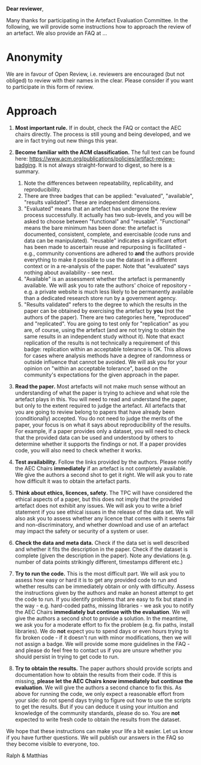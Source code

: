 **Dear reviewer**,

Many thanks for participating in the Artefact Evaluation Committee. In the following, we will provide some instructions how to approach the review of an artefact. We also provide an FAQ at ...

# Anonymity

We are in favour of Open Review, i.e. reviewers are encouraged (but not obliged) to review with their names in the clear. Please consider if you want to participate in this form of review.

# Approach

1. **Most important rule.** If in doubt, check the FAQ or contact the AEC chairs directly. The process is still young and being developed, and we are in fact trying out new things this year.

2. **Become familiar with the ACM classification.** The full text can be found here: https://www.acm.org/publications/policies/artifact-review-badging. It is not always straight-forward to digest, so here is a summary.
    1. Note the differences between repeatability, replicability, and reproducibility.
    2. There are three badges that can be applied: "evaluated", "available", "results validated". These are independent dimensions.
    3. "Evaluated" means that an artefact has undergone the review process successfully. It actually has two sub-levels, and you will be asked to choose between "functional" and "reusable". "Functional" means the bare minimum has been done: the artefact is documented, consistent, complete, and exercisable (code runs and data can be manipulated). "reusable" indicates a significant effort has been made to ascertain reuse and repurposing is facilitated - e.g., community conventions are adhered to **and** the authors provide everything to make it possible to use the dataset in a different context or in a re-analysis of the paper. Note that "evaluated" says nothing about availability - see next.
    4. "Available" is an assessment whether the artefact is permanently available. We will ask you to rate the authors' choice of repository - e.g. a private website is much less likely to be permanently available than a dedicated research store run by a government agency.
    5. "Results validated" refers to the degree to which the results in the paper can be obtained by exercising the artefact by **you** (not the authors of the paper). There are two categories here, "reproduced" and "replicated". You are going to test only for "replication" as you are, of course, using the artefact (and are not trying to obtain the same results in an independent study without it). Note that exact replication of the results is not technically a requirement of this badge: replication within an acceptable tolerance is OK. This allows for cases where analysis methods have a degree of randomness or outside influence that cannot be avoided. We will ask you for your opinion on "within an acceptable tolerance", based on the community's expectations for the given approach in the paper.

3. **Read the paper.** Most artefacts will not make much sense without an understanding of what the paper is trying to achieve and what role the artefact plays in this. You will need to read and understand the paper, but only to the extent required to judge the artefact. All artefacts that you are going to review belong to papers that have already been (conditionally) accepted. You do not need to judge the merits of the paper, your focus is on what it says about reproducibility of the results. For example, if a paper provides only a dataset, you will need to check that the provided data can be used and understood by others to determine whether it supports the findings or not. If a paper provides code, you will also need to check whether it works.

4. **Test availability.** Follow the links provided by the authors. Please notify the AEC Chairs **immediately** if an artefact is not completely available. We give the authors a second shot to get it right. We will ask you to rate how difficult it was to obtain the artefact parts.

5. **Think about ethics, licences, safety.** The TPC will have considered the ethical aspects of a paper, but this does not imply that the provided artefact does not exhibit any issues. We will ask you to write a brief statement if you see ethical issues in the release of the data set. We will also ask you to assess whether any licence that comes with it seems fair and non-discriminatory, and whether download and use of an artefact may impact the safety or security of a system or user.

6. **Check the data and meta data.** Check if the data set is well described and whether it fits the description in the paper. Check if the dataset is complete (given the description in the paper). Note any deviations (e.g. number of data points strikingly different, timestamps different etc.)

7. **Try to run the code.** This is the most difficult part. We will ask you to assess how easy or hard it is to get any provided code to run and whether results can be immediately obtain or only with difficulty. Assess the instructions given by the authors and make an honest attempt to get the code to run. If you identify problems that are easy to fix but stand in the way - e.g. hard-coded paths, missing libraries - we ask you to notify the AEC Chairs **immediately but continue with the evaluation**. We will give the authors a second shot to provide a solution. In the meantime, we ask you for a moderate effort to fix the problem (e.g. fix paths, install libraries). We do **not** expect you to spend days or even hours trying to fix broken code - if it doesn't run with minor modifications, then we will not assign a badge. We will provide some more guidelines in the FAQ - and please do feel free to contact us if you are unsure whether you should persist in trying to get code to run.

8. **Try to obtain the results.** The paper authors should provide scripts and documentation how to obtain the results from their code. If this is missing, **please let the AEC Chairs know immediately but continue the evaluation**. We will give the authors a second chance to fix this. As above for running the code, we only expect a reasonable effort from your side: do not spend days trying to figure out how to use the scripts to get the results. But if you can deduce it using your intuition and knowledge of the community standards, please do so. You are **not** expected to write fresh code to obtain the results from the dataset.

We hope that these instructions can make your life a bit easier. Let us know if you have further questions. We will publish our answers in the FAQ so they become visible to everyone, too.

Ralph & Matthias
